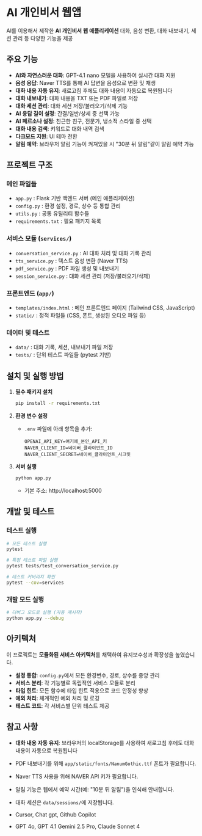 # AI 개인비서 웹앱

AI를 이용해서 제작한 **AI 개인비서 웹 애플리케이션**
대화, 음성 변환, 대화 내보내기, 세션 관리 등 다양한 기능을 제공

## 주요 기능

- **AI와 자연스러운 대화**: GPT-4.1 nano 모델을 사용하여 실시간 대화 지원
- **음성 응답**: Naver TTS를 통해 AI 답변을 음성으로 변환 및 재생
- **대화 내용 자동 유지**: 새로고침 후에도 대화 내용이 자동으로 복원됩니다
- **대화 내보내기**: 대화 내용을 TXT 또는 PDF 파일로 저장
- **대화 세션 관리**: 대화 세션 저장/불러오기/삭제 기능
- **AI 응답 길이 설정**: 간결/일반/상세 중 선택 가능
- **AI 페르소나 설정**: 친근한 친구, 전문가, 냉소적 스타일 중 선택
- **대화 내용 검색**: 키워드로 대화 내역 검색
- **다크모드 지원**: UI 테마 전환
- **알림 예약**: 브라우저 알림 기능이 켜져있을 시 "30분 뒤 알림"같이 알림 예약 가능

## 프로젝트 구조

### 메인 파일들
- `app.py` : Flask 기반 백엔드 서버 (메인 애플리케이션)
- `config.py` : 환경 설정, 경로, 상수 등 통합 관리
- `utils.py` : 공통 유틸리티 함수들
- `requirements.txt` : 필요 패키지 목록

### 서비스 모듈 (`services/`)
- `conversation_service.py` : AI 대화 처리 및 대화 기록 관리
- `tts_service.py` : 텍스트 음성 변환 (Naver TTS)
- `pdf_service.py` : PDF 파일 생성 및 내보내기
- `session_service.py` : 대화 세션 관리 (저장/불러오기/삭제)

### 프론트엔드 (`app/`)
- `templates/index.html` : 메인 프론트엔드 페이지 (Tailwind CSS, JavaScript)
- `static/` : 정적 파일들 (CSS, 폰트, 생성된 오디오 파일 등)

### 데이터 및 테스트
- `data/` : 대화 기록, 세션, 내보내기 파일 저장
- `tests/` : 단위 테스트 파일들 (pytest 기반)

## 설치 및 실행 방법

1. **필수 패키지 설치**
   ```bash
   pip install -r requirements.txt
   ```

2. **환경 변수 설정**
   - `.env` 파일에 아래 항목을 추가:
     ```env
     OPENAI_API_KEY=여기에_본인_API_키
     NAVER_CLIENT_ID=네이버_클라이언트_ID
     NAVER_CLIENT_SECRET=네이버_클라이언트_시크릿
     ```

3. **서버 실행**
   ```bash
   python app.py
   ```
   - 기본 주소: http://localhost:5000

## 개발 및 테스트

### 테스트 실행
```bash
# 모든 테스트 실행
pytest

# 특정 테스트 파일 실행
pytest tests/test_conversation_service.py

# 테스트 커버리지 확인
pytest --cov=services
```

### 개발 모드 실행
```bash
# 디버그 모드로 실행 (자동 재시작)
python app.py --debug
```

## 아키텍처

이 프로젝트는 **모듈화된 서비스 아키텍처**를 채택하여 유지보수성과 확장성을 높였습니다.

- **설정 통합**: `config.py`에서 모든 환경변수, 경로, 상수를 중앙 관리
- **서비스 분리**: 각 기능별로 독립적인 서비스 모듈로 분리
- **타입 힌트**: 모든 함수에 타입 힌트 적용으로 코드 안정성 향상
- **예외 처리**: 체계적인 예외 처리 및 로깅
- **테스트 코드**: 각 서비스별 단위 테스트 제공

## 참고 사항
- **대화 내용 자동 유지**: 브라우저의 localStorage를 사용하여 새로고침 후에도 대화 내용이 자동으로 복원됩니다
- PDF 내보내기를 위해 `app/static/fonts/NanumGothic.ttf` 폰트가 필요합니다.
- Naver TTS 사용을 위해 NAVER API 키가 필요합니다.
- 알림 기능은 웹에서 예약 시간(예: "10분 뒤 알림")을 인식해 안내합니다.
- 대화 세션은 `data/sessions/`에 저장됩니다.

- Cursor, Chat gpt, Github Copilot
- GPT 4o, GPT 4.1 Gemini 2.5 Pro, Claude Sonnet 4

